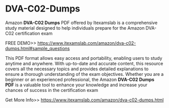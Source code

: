 # DVA-C02-Dumps
 Amazon **DVA-C02 Dumps** PDF offered by Itexamslab is a comprehensive study material designed to help individuals prepare for the Amazon DVA-C02 certification exam

 FREE DEMO>> https://www.itexamslab.com/amazon/dva-c02-dumps.html#sample_questions

 This PDF format allows easy access and portability, enabling users to study anytime and anywhere. With up-to-date and accurate content, this resource covers all the necessary topics and provides detailed explanations to ensure a thorough understanding of the exam objectives. Whether you are a beginner or an experienced professional, the Amazon **DVA-C02 Dumps PDF** is a valuable tool to enhance your knowledge and increase your chances of success in the certification exam

 Get More Info>> https://www.itexamslab.com/amazon/dva-c02-dumps.html

